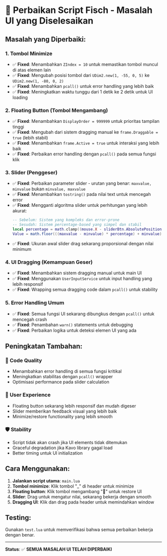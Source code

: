 # 🎣 Perbaikan Script Fisch - Masalah UI yang Diselesaikan

## Masalah yang Diperbaiki:

### 1. **Tombol Minimize**
- ✅ **Fixed**: Menambahkan `ZIndex = 10` untuk memastikan tombol muncul di atas elemen lain
- ✅ **Fixed**: Mengubah posisi tombol dari `UDim2.new(1, -55, 0, 5)` ke `UDim2.new(1, -80, 0, 2)`
- ✅ **Fixed**: Menambahkan `pcall()` untuk error handling yang lebih baik
- ✅ **Fixed**: Meningkatkan waktu tunggu dari 1 detik ke 2 detik untuk UI loading

### 2. **Floating Button (Tombol Mengambang)**
- ✅ **Fixed**: Menambahkan `DisplayOrder = 999999` untuk prioritas tampilan tinggi
- ✅ **Fixed**: Mengubah dari sistem dragging manual ke `frame.Draggable = true` (lebih stabil)
- ✅ **Fixed**: Menambahkan `frame.Active = true` untuk interaksi yang lebih baik
- ✅ **Fixed**: Perbaikan error handling dengan `pcall()` pada semua fungsi klik

### 3. **Slider (Penggeser)**
- ✅ **Fixed**: Perbaikan parameter slider - urutan yang benar: `maxvalue, minvalue` bukan `minvalue, maxvalue`
- ✅ **Fixed**: Menambahkan `tostring()` pada nilai text untuk mencegah error
- ✅ **Fixed**: Mengganti algoritma slider untuk perhitungan yang lebih akurat:
  ```lua
  -- Sebelum: Sistem yang kompleks dan error-prone
  -- Sesudah: Sistem percentage-based yang simpel dan stabil
  local percentage = math.clamp((mouse.X - sliderBtn.AbsolutePosition.X) / sliderBtn.AbsoluteSize.X, 0, 1)
  Value = math.floor(((maxvalue - minvalue) * percentage) + minvalue)
  ```
- ✅ **Fixed**: Ukuran awal slider drag sekarang proporsional dengan nilai minimum

### 4. **UI Dragging (Kemampuan Geser)**
- ✅ **Fixed**: Menambahkan sistem dragging manual untuk main UI
- ✅ **Fixed**: Menggunakan `UserInputService` untuk input handling yang lebih responsif
- ✅ **Fixed**: Wrapping semua dragging code dalam `pcall()` untuk stability

### 5. **Error Handling Umum**
- ✅ **Fixed**: Semua fungsi UI sekarang dibungkus dengan `pcall()` untuk mencegah crash
- ✅ **Fixed**: Penambahan `warn()` statements untuk debugging
- ✅ **Fixed**: Perbaikan logika untuk deteksi elemen UI yang ada

## Peningkatan Tambahan:

### 🔧 **Code Quality**
- Menambahkan error handling di semua fungsi kritikal
- Meningkatkan stabilitas dengan `pcall()` wrapper
- Optimisasi performance pada slider calculation

### 🎨 **User Experience**
- Floating button sekarang lebih responsif dan mudah digeser
- Slider memberikan feedback visual yang lebih baik
- Minimize/restore functionality yang lebih smooth

### 🛡️ **Stability**
- Script tidak akan crash jika UI elements tidak ditemukan
- Graceful degradation jika Kavo library gagal load
- Better timing untuk UI initialization

## Cara Menggunakan:

1. **Jalankan script utama**: `main.lua`
2. **Tombol minimize**: Klik tombol "_" di header untuk minimize
3. **Floating button**: Klik tombol mengambang "🎣" untuk restore UI
4. **Slider**: Drag untuk mengatur nilai, sekarang bekerja dengan smooth
5. **Dragging UI**: Klik dan drag pada header untuk memindahkan window

## Testing:
Gunakan `test.lua` untuk memverifikasi bahwa semua perbaikan bekerja dengan benar.

---
**Status**: ✅ **SEMUA MASALAH UI TELAH DIPERBAIKI**
